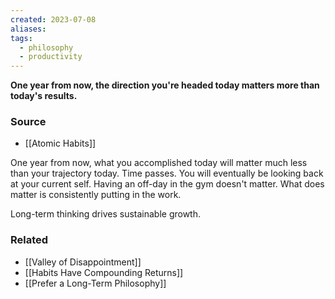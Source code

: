 ```yaml
---
created: 2023-07-08
aliases: 
tags:
  - philosophy
  - productivity
---
```

**One year from now, the direction you're headed today matters more than today's results.**

### Source
- [[Atomic Habits]]

One year from now, what you accomplished today will matter much less than your trajectory today. Time passes. You will eventually be looking back at your current self. Having an off-day in the gym doesn't matter. What does matter is consistently putting in the work. 

Long-term thinking drives sustainable growth. 

### Related
- [[Valley of Disappointment]]
- [[Habits Have Compounding Returns]]
- [[Prefer a Long-Term Philosophy]]